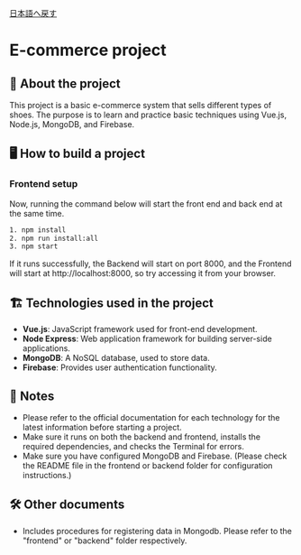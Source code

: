 [日本語へ戻す](./README.md)

# E-commerce project

## 👟 About the project

This project is a basic e-commerce system that sells different types of shoes. The purpose is to learn and practice basic techniques using Vue.js, Node.js, MongoDB, and Firebase.

## 🖥️ How to build a project

### Frontend setup

Now, running the command below will start the front end and back end at the same time.

```bash
1. npm install
2. npm run install:all
3. npm start
```

If it runs successfully, the Backend will start on port 8000, and the Frontend will start at http://localhost:8000, so try accessing it from your browser.

## 🏗️ Technologies used in the project

-   **Vue.js**: JavaScript framework used for front-end development.
-   **Node Express**: Web application framework for building server-side applications.
-   **MongoDB**: A NoSQL database, used to store data.
-   **Firebase**: Provides user authentication functionality.

## 📌 Notes

-   Please refer to the official documentation for each technology for the latest information before starting a project.
-   Make sure it runs on both the backend and frontend, installs the required dependencies, and checks the Terminal for errors.
-   Make sure you have configured MongoDB and Firebase. (Please check the README file in the frontend or backend folder for configuration instructions.)

## 🛠️ Other documents

-   Includes procedures for registering data in Mongodb. Please refer to the "frontend" or "backend" folder respectively.
